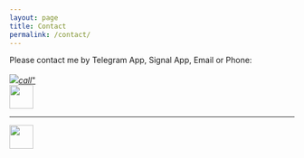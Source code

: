 ```yaml
---
layout: page
title: Contact
permalink: /contact/
---
```


<p>
<a>Please contact me by Telegram App, Signal App, Email or Phone:</a>
<br>
<br>
<a href="tel:+27-060-402-4843"><img src= class="btn-floating green accent-4  btn-large"><i class="large material-icons">call</i>"</a>



<br>
<a href="mailto:infinite22@gmail.com"><img src="../assets/img/mail.png" height="42" width="42"></a>
<br>
<!--<a href="https://api.whatsapp.com/send?phone=27604024843"><img src="../assets/img/whatsapp.png" height="42" width="42"></a>-->
<!---<a href="https://api.telegram.org/bot{2340097}/send"></a>-->
<hr>
<a href="tg://user?id=123456789"><img src="../assets/img/telegram.png" height="42" width="42"></a>
<!--
<pre>pre-formatted fixed-width code block</pre>

await context.sendMessage('<b>hello</b>', { parseMode: 'html' });
-->
<!--<p>Daowiz serves individuals, SME’s, corporations, organizations, communities and ecosystems in all sectors, anywhere in the world, constantly gaining a broader and deeper perspective of the living world as one whole integrated system. We believe that all life has a critical role to play and that the more we become aware and learn about each other -the better all of our futures will be.</p>
-->
